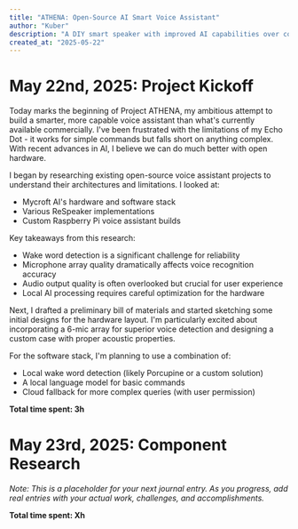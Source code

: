 ```yaml
---
title: "ATHENA: Open-Source AI Smart Voice Assistant"
author: "Kuber"
description: "A DIY smart speaker with improved AI capabilities over commercial alternatives"
created_at: "2025-05-22"
---
```


# May 22nd, 2025: Project Kickoff

Today marks the beginning of Project ATHENA, my ambitious attempt to build a smarter, more capable voice assistant than what's currently available commercially. I've been frustrated with the limitations of my Echo Dot - it works for simple commands but falls short on anything complex. With recent advances in AI, I believe we can do much better with open hardware.

I began by researching existing open-source voice assistant projects to understand their architectures and limitations. I looked at:
- Mycroft AI's hardware and software stack
- Various ReSpeaker implementations
- Custom Raspberry Pi voice assistant builds

Key takeaways from this research:
- Wake word detection is a significant challenge for reliability
- Microphone array quality dramatically affects voice recognition accuracy
- Audio output quality is often overlooked but crucial for user experience
- Local AI processing requires careful optimization for the hardware

Next, I drafted a preliminary bill of materials and started sketching some initial designs for the hardware layout. I'm particularly excited about incorporating a 6-mic array for superior voice detection and designing a custom case with proper acoustic properties.

For the software stack, I'm planning to use a combination of:
- Local wake word detection (likely Porcupine or a custom solution)
- A local language model for basic commands
- Cloud fallback for more complex queries (with user permission)

**Total time spent: 3h**

# May 23rd, 2025: Component Research

*Note: This is a placeholder for your next journal entry. As you progress, add real entries with your actual work, challenges, and accomplishments.*

**Total time spent: Xh**

